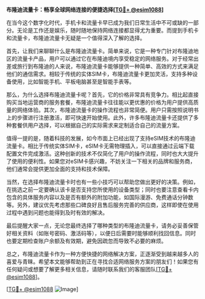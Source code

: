 **布隆迪流量卡：畅享全球网络连接的便捷选择[[TG💪+ @esim1088](https://t.me/s/esim1088)]**

在当今这个数字化时代，手机卡和流量卡早已成为我们日常生活中不可或缺的一部分。无论是工作还是娱乐，随时随地保持网络连接都显得尤为重要。而提到手机卡和流量卡，布隆迪流量卡无疑是一个值得深入了解的选择。

首先，让我们来聊聊什么是布隆迪流量卡。简单来说，它是一种专门针对布隆迪地区的流量卡产品，用户可以通过它在布隆迪境内享受稳定的网络服务。对于经常出差或旅行到布隆迪的人来说，布隆迪流量卡能够提供一种简单、高效的方式来满足他们的通信需求。相较于传统的实体SIM卡，布隆迪流量卡更加灵活，支持多种设备使用，比如智能手机、平板电脑甚至是智能手表等。

那么，为什么选择布隆迪流量卡呢？首先，它的价格非常具有竞争力。相比起直接购买当地运营商的服务套餐，布隆迪流量卡往往能以更优惠的价格为用户提供高质量的网络体验。其次，布隆迪流量卡的操作流程也非常简便。用户只需按照说明书上的步骤进行注册激活，即可快速开始使用。此外，许多布隆迪流量卡还提供了多种套餐供用户选择，可以根据自己的实际需求来定制适合自己的流量方案。

值得一提的是，随着科技的发展，如今市面上已经出现了支持eSIM技术的布隆迪流量卡。相比于传统实体SIM卡，eSIM卡无需物理插入，可以直接通过云端下载配置文件完成激活。这种创新的技术不仅简化了用户的操作流程，同时也大大提升了使用的便利性。如果您对eSIM卡感兴趣，不妨关注一下相关的品牌和服务商，他们通常会提供更加全面的支持和技术保障。

当然，在选择布隆迪流量卡时也有一些小技巧可以帮助您做出更好的决策。例如，在挑选之前一定要确认该卡是否支持您所使用的设备类型；同时也要注意查看卡内包含的具体服务内容以及是否有额外的附加功能，如国际漫游、免费通话分钟数等。另外，建议优先考虑那些口碑良好且售后服务完善的供应商，这样即使在使用过程中遇到问题也能得到及时有效的解决。

最后提醒大家一点，无论您最终选择了哪种类型的布隆迪流量卡，请务必妥善保管好相关资料（如账号密码、激活码等），以便日后需要时能够顺利找回信息。同时也要定期检查账户余额及有效期，避免因疏忽而导致不必要的麻烦。

总之，布隆迪流量卡作为一种方便快捷的网络解决方案，正逐渐受到越来越多人的喜爱与青睐。希望本文能够帮助到正在寻找合适网络服务方案的朋友们！如果您有任何疑问或想要了解更多相关信息，请随时联系我们的客服团队[[TG💪+ @esim1088](https://t.me/s/esim1088)]。

[[TG💪+ @esim1088](https://t.me/s/esim1088) ![Image](https://i.postimg.cc/4NQfJmqS/Snipaste-2025-05-13-00-14-12.png)]